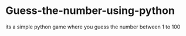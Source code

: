 # Guess-the-number-using-python
its a simple python game where you guess the number between 1 to 100 
